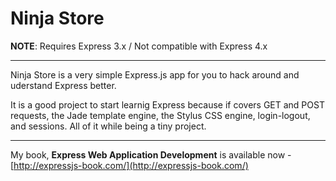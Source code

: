 Ninja Store
===========

**NOTE**: Requires Express 3.x / Not compatible with Express 4.x

-----------
Ninja Store is a very simple Express.js app for you to hack around and uderstand Express better.

It is a good project to start learnig Express because if covers GET and POST requests, the Jade template engine, the Stylus CSS engine, login-logout, and sessions. All of it while being a tiny project.

-----------
My book, **Express Web Application Development** is available now - [http://expressjs-book.com/](http://expressjs-book.com/)  


